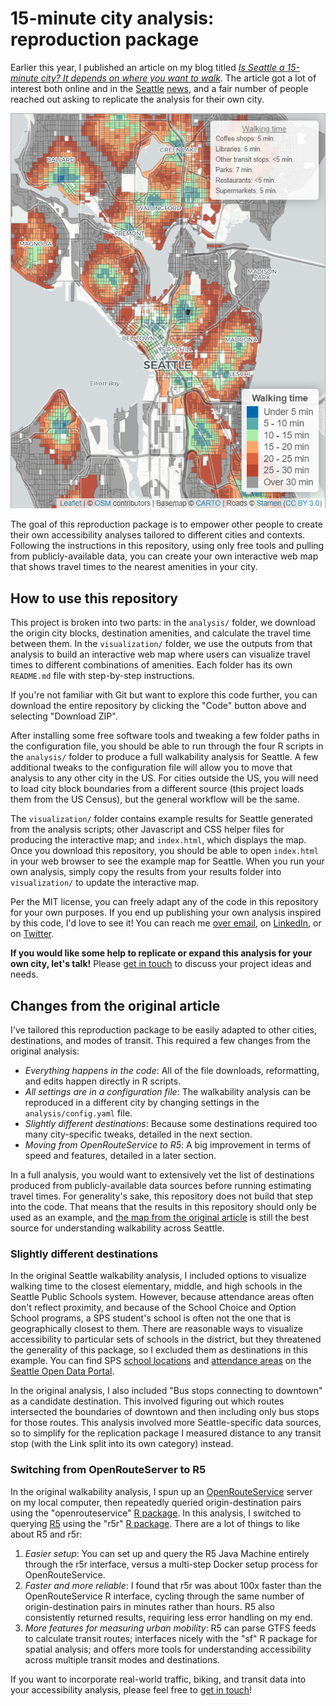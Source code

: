 # 15-minute city analysis: reproduction package

Earlier this year, I published an article on my blog titled _[Is Seattle a 15-minute city? It depends on where you want to walk](https://nathenry.com/writing/2023-02-07-seattle-walkability.html)_. The article got a lot of interest both online and in the [Seattle](https://www.seattletimes.com/seattle-news/politics/is-your-part-of-seattle-a-15-minute-neighborhood-check-out-this-map/) [news](https://www.youtube.com/watch?v=OolmqRna8ds), and a fair number of people reached out asking to replicate the analysis for their own city.

[![Screenshot of the interactive web map](example_map.png)](https://nathenry.com/writing/2023-02-07-seattle-walkability.html#walkability)

The goal of this reproduction package is to empower other people to create their own accessibility analyses tailored to different cities and contexts. Following the instructions in this repository, using only free tools and pulling from publicly-available data, you can create your own interactive web map that shows travel times to the nearest amenities in your city.


## How to use this repository

This project is broken into two parts: in the `analysis/` folder, we download the origin city blocks, destination amenities, and calculate the travel time between them. In the `visualization/` folder, we use the outputs from that analysis to build an interactive web map where users can visualize travel times to different combinations of amenities. Each folder has its own `README.md` file with step-by-step instructions.

If you're not familiar with Git but want to explore this code further, you can download the entire repository by clicking the "Code" button above and selecting "Download ZIP".

After installing some free software tools and tweaking a few folder paths in the configuration file, you should be able to run through the four R scripts in the `analysis/` folder to produce a full walkability analysis for Seattle. A few additional tweaks to the configuration file will allow you to move that analysis to any other city in the US. For cities outside the US, you will need to load city block boundaries from a different source (this project loads them from the US Census), but the general workflow will be the same.

The `visualization/` folder contains example results for Seattle generated from the analysis scripts; other Javascript and CSS helper files for producing the interactive map; and `index.html`, which displays the map. Once you download this repository, you should be able to open `index.html` in your web browser to see the example map for Seattle. When you run your own analysis, simply copy the results from your results folder into `visualization/` to update the interactive map.

Per the MIT license, you can freely adapt any of the code in this repository for your own purposes. If you end up publishing your own analysis inspired by this code, I'd love to see it! You can reach me [over email](https://henryspatialanalysis.com/get-in-touch.html), on [LinkedIn](https://linkedin.com/in/nathenry), or on [Twitter](https://twitter.com/NatMakesMaps).

**If you would like some help to replicate or expand this analysis for your own city, let's talk!** Please [get in touch](https://henryspatialanalysis.com/get-in-touch.html) to discuss your project ideas and needs.


## Changes from the original article

I've tailored this reproduction package to be easily adapted to other cities, destinations, and modes of transit. This required a few changes from the original analysis:

- _Everything happens in the code_: All of the file downloads, reformatting, and edits happen directly in R scripts.
- _All settings are in a configuration file_: The walkability analysis can be reproduced in a different city by changing settings in the `analysis/config.yaml` file.
- _Slightly different destinations_: Because some destinations required too many city-specific tweaks, detailed in the next section.
- _Moving from OpenRouteService to R5_: A big improvement in terms of speed and features, detailed in a later section.

In a full analysis, you would want to extensively vet the list of destinations produced from publicly-available data sources before running estimating travel times. For generality's sake, this repository does not build that step into the code. That means that the results in this repository should only be used as an example, and [the map from the original article](https://nathenry.com/writing/2023-02-07-seattle-walkability.html#walkability) is still the best source for understanding walkability across Seattle.


### Slightly different destinations

In the original Seattle walkability analysis, I included options to visualize walking time to the closest elementary, middle, and high schools in the Seattle Public Schools system. However, because attendance areas often don't reflect proximity, and because of the School Choice and Option School programs, a SPS student's school is often not the one that is geographically closest to them. There are reasonable ways to visualize accessibility to particular sets of schools in the district, but they threatened the generality of this package, so I excluded them as destinations in this example. You can find SPS [school locations](https://data.seattle.gov/dataset/Seattle-Public-Schools-Sites-2022-2023/bd7c-x34g) and [attendance areas](https://data.seattle.gov/dataset/Seattle-Public-Schools-Elementary-School-Attendanc/sfgj-xbjh) on the [Seattle Open Data Portal](https://data.seattle.gov/).

In the original analysis, I also included "Bus stops connecting to downtown" as a candidate destination. This involved figuring out which routes intersected the boundaries of downtown and then including only bus stops for those routes. This analysis involved more Seattle-specific data sources, so to simplify for the replication package I measured distance to any transit stop (with the Link split into its own category) instead.


### Switching from OpenRouteServer to R5

In the original walkability analysis, I spun up an [OpenRouteService](https://openrouteservice.org/) server on my local computer, then repeatedly queried origin-destination pairs using the "openrouteservice" [R package](https://openrouteservice.org/openrouteservice-r-package/). In this analysis, I switched to querying [R5](https://github.com/conveyal/r5) using the "r5r" [R package](https://cran.r-project.org/web/packages/r5r/index.html). There are a lot of things to like about R5 and r5r:

1. _Easier setup_: You can set up and query the R5 Java Machine entirely through the r5r interface, versus a multi-step Docker setup process for OpenRouteService.
2. _Faster and more reliable_: I found that r5r was about 100x faster than the OpenRouteService R interface, cycling through the same number of origin-destination pairs in minutes rather than hours. R5 also consistently returned results, requiring less error handling on my end.
3. _More features for measuring urban mobility_: R5 can parse GTFS feeds to calculate transit routes; interfaces nicely with the "sf" R package for spatial analysis; and offers more tools for understanding accessibility across multiple transit modes and destinations.

If you want to incorporate real-world traffic, biking, and transit data into your accessibility analysis, please feel free to [get in touch](https://henryspatialanalysis.com/get-in-touch.html)!
